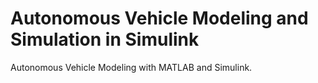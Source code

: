 # Autonomous Vehicle Modeling and Simulation in Simulink 
Autonomous Vehicle Modeling with MATLAB and Simulink. 








